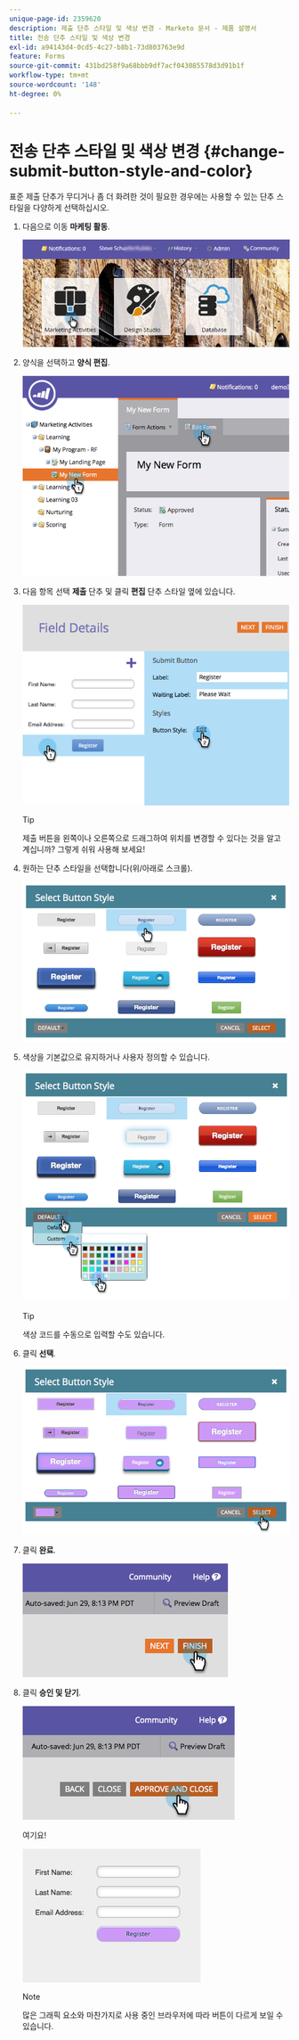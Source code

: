```yaml
---
unique-page-id: 2359620
description: 제출 단추 스타일 및 색상 변경 - Marketo 문서 - 제품 설명서
title: 전송 단추 스타일 및 색상 변경
exl-id: a94143d4-0cd5-4c27-b8b1-73d803763e9d
feature: Forms
source-git-commit: 431bd258f9a68bbb9df7acf043085578d3d91b1f
workflow-type: tm+mt
source-wordcount: '148'
ht-degree: 0%

---
```


# 전송 단추 스타일 및 색상 변경 {#change-submit-button-style-and-color}

표준 제출 단추가 무디거나 좀 더 화려한 것이 필요한 경우에는 사용할 수 있는 단추 스타일을 다양하게 선택하십시오.

1. 다음으로 이동 **마케팅 활동**.

   ![](assets/login-marketing-activities-3.png)

1. 양식을 선택하고 **양식 편집**.

   ![](assets/image2014-9-15-16-3a54-3a36.png)

1. 다음 항목 선택 **제출** 단추 및 클릭 **편집** 단추 스타일 옆에 있습니다.

   ![](assets/image2014-9-15-16-3a54-3a56.png)

   >[!TIP]
   >
   >제출 버튼을 왼쪽이나 오른쪽으로 드래그하여 위치를 변경할 수 있다는 것을 알고 계십니까? 그렇게 쉬워 사용해 보세요!

1. 원하는 단추 스타일을 선택합니다(위/아래로 스크롤).

   ![](assets/image2014-9-15-16-3a55-3a30.png)

1. 색상을 기본값으로 유지하거나 사용자 정의할 수 있습니다.

   ![](assets/image2014-9-15-16-3a56-3a0.png)

   >[!TIP]
   >
   >색상 코드를 수동으로 입력할 수도 있습니다.

1. 클릭 **선택**.

   ![](assets/image2014-9-15-16-3a56-3a37.png)

1. 클릭 **완료**.

   ![](assets/image2014-9-15-16-3a56-3a52.png)

1. 클릭 **승인 및 닫기**.

   ![](assets/image2014-9-15-16-3a57-3a10.png)

   여기요!

   ![](assets/image2014-9-15-16-3a57-3a17.png)

   >[!NOTE]
   >
   >많은 그래픽 요소와 마찬가지로 사용 중인 브라우저에 따라 버튼이 다르게 보일 수 있습니다.
